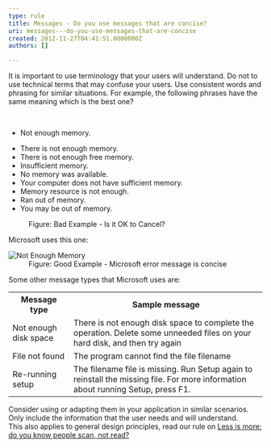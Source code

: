 ```yaml
---
type: rule
title: Messages - Do you use messages that are concise?
uri: messages---do-you-use-messages-that-are-concise
created: 2012-11-27T04:41:51.0000000Z
authors: []

---
```




<span class='intro'> <p>It is important to use terminology that your users will understand. Do not to use technical terms that may confuse your users. Use consistent words and phrasing for similar situations. For example, the following phrases have the same meaning which is the best one?</p> </span>

​<ul><li>Not enough memory.</li>
<li>There is not enough memory.</li>
<li>There is not enough free memory.</li>
<li>Insufficient memory.</li>
<li>No memory was available.</li>
<li>Your computer does not have sufficient memory.</li>
<li>Memory resource is not enough.</li>
<li>Ran out of memory.</li>
<li>You may be out of memory.</li></ul>
<dl class="badImage"><dt><img src="http&#58;//www.ssw.com.au/ssw/Standards/Rules/Images/Bad-MessageBoxZango.jpg" alt="" /></dt>
<dd>Figure&#58; Bad Example - Is it OK to Cancel?</dd></dl>
<div>Microsoft uses this one&#58;</div>
<dl class="goodImage"><dt><img src="http&#58;//www.ssw.com.au/ssw/Standards/Rules/Images/NotEnoughMemory.png" alt="Not Enough Memory" /></dt>
<dd>Figure&#58; Good Example - Microsoft error message is concise</dd></dl>
<div>Some other message types that Microsoft uses are&#58;</div>
<table cellspacing="0" cellpadding="3" border="0" class="clsSSWTable"><tbody><tr><th>Message type</th>
<th>Sample message</th></tr>
<tr><td>Not enough disk space</td>
<td>There is not enough disk space to complete the operation. Delete some unneeded files on your hard disk, and then try again</td></tr>
<tr><td>File not found</td>
<td>The program cannot find the file filename</td></tr>
<tr><td>Re-running setup</td>
<td>The filename file is missing. Run Setup again to reinstall the missing file. For more information about running Setup, press F1. </td></tr></tbody></table>
<div>Consider using or adapting them in your application in similar scenarios. Only include the information that the user needs and will understand.</div>
<div>This also applies to general design principles, read our rule on <a href="/less-is-more-do-you-know-people-scan-not-read">Less is more&#58; do you know people scan, not read?</a></div>


